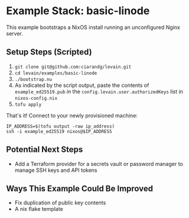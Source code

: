 # Example Stack: basic-linode

This example bootstraps a NixOS install running an unconfigured Nginx
server.

## Setup Steps (Scripted)

1. `git clone git@github.com:ciarandg/levain.git`
2. `cd levain/examples/basic-linode`
3. `./bootstrap.nu`
4. As indicated by the script output, paste the contents of
   `example_ed25519.pub` in the `config.levain.user.authorizedKeys` list
   in `nixos-config.nix`
5. `tofu apply`

That's it! Connect to your newly provisioned machine:
```
IP_ADDRESS=$(tofu output -raw ip_address)
ssh -i example_ed25519 nixos@$IP_ADDRESS
```
## Potential Next Steps

- Add a Terraform provider for a secrets vault or password manager to
    manage SSH keys and API tokens

## Ways This Example Could Be Improved

- Fix duplication of public key contents
- A nix flake template
